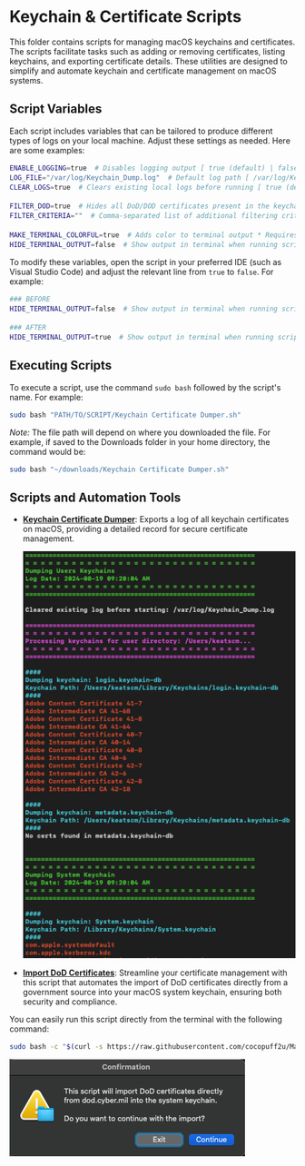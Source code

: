 # Keychain & Certificate Scripts

This folder contains scripts for managing macOS keychains and certificates. The scripts facilitate tasks such as adding or removing certificates, listing keychains, and exporting certificate details. These utilities are designed to simplify and automate keychain and certificate management on macOS systems.

## Script Variables

Each script includes variables that can be tailored to produce different types of logs on your local machine. Adjust these settings as needed. Here are some examples:

```bash
ENABLE_LOGGING=true  # Disables logging output [ true (default) | false ]
LOG_FILE="/var/log/Keychain_Dump.log"  # Default log path [ /var/log/Keychain_Dump.log ]
CLEAR_LOGS=true  # Clears existing local logs before running [ true (default) | false ]

FILTER_DOD=true  # Hides all DoD/DOD certificates present in the keychains
FILTER_CRITERIA=""  # Comma-separated list of additional filtering criteria, e.g., "apple,adobe"

MAKE_TERMINAL_COLORFUL=true  # Adds color to terminal output * Requires HIDE_RESULTS_IN_TERMINAL=false * [ true (default) | false ]
HIDE_TERMINAL_OUTPUT=false  # Show output in terminal when running script locally [ true | false (default) ]
```

To modify these variables, open the script in your preferred IDE (such as Visual Studio Code) and adjust the relevant line from `true` to `false`. For example:

```bash
### BEFORE
HIDE_TERMINAL_OUTPUT=false  # Show output in terminal when running script locally [ true | false (default) ]

### AFTER
HIDE_TERMINAL_OUTPUT=true  # Show output in terminal when running script locally [ true | false (default) ]
```

## Executing Scripts

To execute a script, use the command `sudo bash` followed by the script's name. For example:

```bash
sudo bash "PATH/TO/SCRIPT/Keychain Certificate Dumper.sh"
```

*Note:* The file path will depend on where you downloaded the file. For example, if saved to the Downloads folder in your home directory, the command would be:

```bash
sudo bash "~/downloads/Keychain Certificate Dumper.sh"
```

## Scripts and Automation Tools

- **[Keychain Certificate Dumper](https://github.com/cocopuff2u/MacOS_GOV_Scripts/blob/main/Keychain_And_Certificates_Scripts/Keychain%20Certificate%20Dumper.sh)**: Exports a log of all keychain certificates on macOS, providing a detailed record for secure certificate management.

  ![Keychain Certificate Dumper](images/Example_Keychain_Dump.png)

- **[Import DoD Certificates](https://github.com/cocopuff2u/MacOS_GOV_Scripts/blob/main/Keychain_And_Certificates_Scripts/Import_DoD_Certs.sh)**: Streamline your certificate management with this script that automates the import of DoD certificates directly from a government source into your macOS system keychain, ensuring both security and compliance.

You can easily run this script directly from the terminal with the following command:
```bash
sudo bash -c "$(curl -s https://raw.githubusercontent.com/cocopuff2u/MacOS_GOV_Scripts/main/Keychain_And_Certificates_Scripts/Import_DoD_Certs.sh)"
```

![Import DoD Certificates](images/Example_Import_DoD.png)